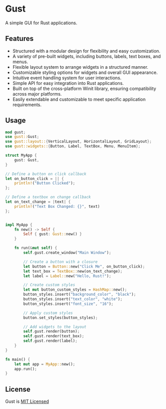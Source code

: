 # Gust

A simple GUI for Rust applications.

## Features

- Structured with a modular design for flexibility and easy customization.
- A variety of pre-built widgets, including buttons, labels, text boxes, and menus.
- Flexible layout system to arrange widgets in a structured manner.
- Customizable styling options for widgets and overall GUI appearance.
- Intuitive event handling system for user interactions.
- Simple API for easy integration into Rust applications.
- Built on top of the cross-platform Winit library, ensuring compatibility across major platforms.
- Easily extendable and customizable to meet specific application requirements.


## Usage

```rust
mod gust;
use gust::Gust;
use gust::layout::{VerticalLayout, HorizontalLayout, GridLayout};
use gust::widgets::{Button, Label, TextBox, Menu, MenuItem};

struct MyApp {
    gust: Gust,
}

// Define a button on click callback
let on_button_click = || {
    println!("Button Clicked");
};

// Define a textbox on change callback
let on_text_change = |text| {
    println!("Text Box Changed: {}", text)
};


impl MyApp {
    fn new() -> Self {
        Self { gust: Gust::new() }
    }

    fn run(&mut self) {
        self.gust.create_window("Main Window");

        // Create a button with a closure
        let button = Button::new("Click Me", on_button_click);
        let text_box = TextBox::new(on_text_change);
        let label = Label::new("Hello, Rust!");

        // Create custom styles
        let mut button_custom_styles = HashMap::new();
        button_styles.insert("background_color", "black");
        button_styles.insert("text_color", "white");
        button_styles.insert("font_size", "16");

        // Apply custom styles
        button.set_styles(button_styles);

        // Add widgets to the layout
        self.gust.render(button);
        self.gust.render(text_box);
        self.gust.render(label);
    }
}

fn main() {
    let mut app = MyApp::new();
    app.run();
}
```

## License
Gust is [MIT Licensed](https://github.com/sswahn/gust/blob/main/LICENSE)
